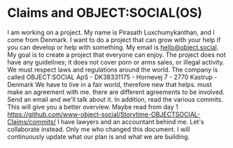 # Claims and OBJECT:SOCIAL(OS)
I am working on a project.
My name is Pirasath Luxchumykanthan, and I come from Denmark.
I want to do a project that can grow with your help if you can develop or help with something.
My email is hello@object.social.
My goal is to create a project that everyone can enjoy.
The project does not have any guidelines; it does not cover porn or arms sales, or illegal activity.
We must respect laws and regulations around the world.
The company is called OBJECT:SOCIAL ApS -
DK38331175 -
Hornevej 7 - 
2770 Kastrup - Denmark
We have to live in a fair world, therefore new that helps. must make an agreement with me. there are different agreements to be involved. Send an email and we'll talk about it.
In addition, read the various commits. This will give you a better overview. 
Maybe read from day 1
https://github.com/www-object-social/Storytime-OBJECTSOCIAL-Claims/commits/
I have lawyers and an accountant behind me.
Let's collaborate instead.
Only me who changed this document.
I will continuously update what our plan is and what we are building.
